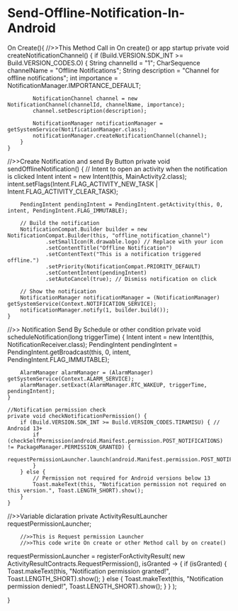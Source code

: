 # Send-Offline-Notification-In-Android

On Create(){
//>>This Method Call in On create() or app startup 
private void createNotificationChannel() {
        if (Build.VERSION.SDK_INT >= Build.VERSION_CODES.O) {
            String channelId = "1";
            CharSequence channelName = "Offline Notifications";
            String description = "Channel for offline notifications";
            int importance = NotificationManager.IMPORTANCE_DEFAULT;

            NotificationChannel channel = new NotificationChannel(channelId, channelName, importance);
            channel.setDescription(description);

            NotificationManager notificationManager = getSystemService(NotificationManager.class);
            notificationManager.createNotificationChannel(channel);
        }
    }



//>>Create Notification and send By Button
 private void sendOfflineNotification() {
        // Intent to open an activity when the notification is clicked
        Intent intent = new Intent(this, MainActivity2.class);
        intent.setFlags(Intent.FLAG_ACTIVITY_NEW_TASK | Intent.FLAG_ACTIVITY_CLEAR_TASK);

        PendingIntent pendingIntent = PendingIntent.getActivity(this, 0, intent, PendingIntent.FLAG_IMMUTABLE);

        // Build the notification
        NotificationCompat.Builder builder = new NotificationCompat.Builder(this, "offline_notification_channel")
                .setSmallIcon(R.drawable.logo) // Replace with your icon
                .setContentTitle("Offline Notification")
                .setContentText("This is a notification triggered offline.")
                .setPriority(NotificationCompat.PRIORITY_DEFAULT)
                .setContentIntent(pendingIntent)
                .setAutoCancel(true); // Dismiss notification on click

        // Show the notification
        NotificationManager notificationManager = (NotificationManager) getSystemService(Context.NOTIFICATION_SERVICE);
        notificationManager.notify(1, builder.build());
    }


//>> Notification Send By Schedule or other condition
     private void scheduleNotification(long triggerTime) {
        Intent intent = new Intent(this, NotificationReceiver.class);
        PendingIntent pendingIntent = PendingIntent.getBroadcast(this, 0, intent, PendingIntent.FLAG_IMMUTABLE);

        AlarmManager alarmManager = (AlarmManager) getSystemService(Context.ALARM_SERVICE);
        alarmManager.setExact(AlarmManager.RTC_WAKEUP, triggerTime, pendingIntent);
    }

    //Notification permission check
    private void checkNotificationPermission() {
        if (Build.VERSION.SDK_INT >= Build.VERSION_CODES.TIRAMISU) { // Android 13+
            if (checkSelfPermission(android.Manifest.permission.POST_NOTIFICATIONS) != PackageManager.PERMISSION_GRANTED) {
                requestPermissionLauncher.launch(android.Manifest.permission.POST_NOTIFICATIONS);
            }
        } else {
            // Permission not required for Android versions below 13
            Toast.makeText(this, "Notification permission not required on this version.", Toast.LENGTH_SHORT).show();
        }
    }

//>>Variable diclaration
        private ActivityResultLauncher<String> requestPermissionLauncher;

        //>>This is Request permission Launcher
        //>>This code write On create or other Method call by on create()
requestPermissionLauncher = registerForActivityResult(
                new ActivityResultContracts.RequestPermission(),
                isGranted -> {
                    if (isGranted) {
                        Toast.makeText(this, "Notification permission granted!", Toast.LENGTH_SHORT).show();
                    } else {
                        Toast.makeText(this, "Notification permission denied!", Toast.LENGTH_SHORT).show();
                    }
                }
        );


}
